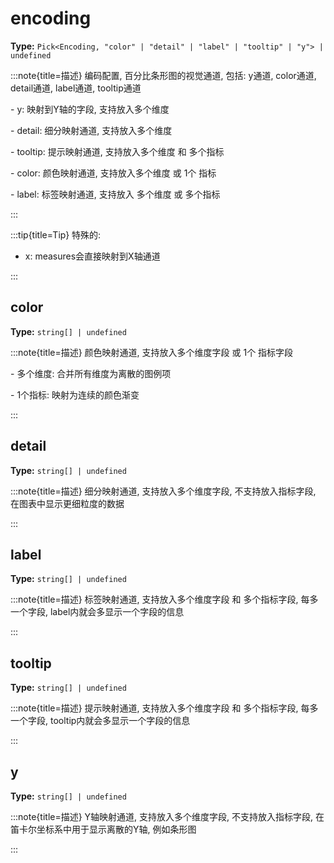 # encoding

**Type:** `Pick<Encoding, "color" | "detail" | "label" | "tooltip" | "y"> | undefined`

:::note{title=描述}
编码配置, 百分比条形图的视觉通道, 包括: y通道, color通道, detail通道, label通道, tooltip通道

\- y: 映射到Y轴的字段, 支持放入多个维度

\- detail: 细分映射通道, 支持放入多个维度

\- tooltip: 提示映射通道, 支持放入多个维度 和 多个指标

\- color: 颜色映射通道, 支持放入多个维度 或 1个 指标

\- label: 标签映射通道, 支持放入 多个维度 或 多个指标

:::

:::tip{title=Tip}
特殊的:
- x: measures会直接映射到X轴通道

:::


## color

**Type:** `string[] | undefined`

:::note{title=描述}
颜色映射通道, 支持放入多个维度字段 或 1个 指标字段

\- 多个维度: 合并所有维度为离散的图例项

\- 1个指标: 映射为连续的颜色渐变

:::

## detail

**Type:** `string[] | undefined`

:::note{title=描述}
细分映射通道, 支持放入多个维度字段, 不支持放入指标字段, 在图表中显示更细粒度的数据

:::

## label

**Type:** `string[] | undefined`

:::note{title=描述}
标签映射通道, 支持放入多个维度字段 和 多个指标字段, 每多一个字段, label内就会多显示一个字段的信息

:::

## tooltip

**Type:** `string[] | undefined`

:::note{title=描述}
提示映射通道, 支持放入多个维度字段 和 多个指标字段, 每多一个字段, tooltip内就会多显示一个字段的信息

:::

## y

**Type:** `string[] | undefined`

:::note{title=描述}
Y轴映射通道, 支持放入多个维度字段, 不支持放入指标字段, 在笛卡尔坐标系中用于显示离散的Y轴, 例如条形图

:::

